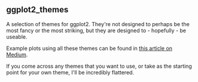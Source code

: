 ## ggplot2_themes

A selection of themes for ggplot2. They're not designed to perhaps be the most fancy or the most striking, but they are designed to - hopefully - be useable.

Example plots using all these themes can be found in [this article on Medium][1].

If you come across any themes that you want to use, or take as the starting point for your own theme, I'll be incredibly flattered.

[1]: https://medium.com/@chrisBow/a-selection-of-themes-for-ggplot2-547f904f0e7f
